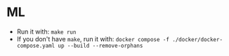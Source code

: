 # ML

- Run it with: `make run`
- If you don't have `make`, run it with: `docker compose -f ./docker/docker-compose.yaml up --build --remove-orphans`
